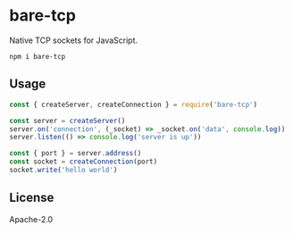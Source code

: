 # bare-tcp

Native TCP sockets for JavaScript.

```
npm i bare-tcp
```

## Usage

``` js
const { createServer, createConnection } = require('bare-tcp')

const server = createServer()
server.on('connection', (_socket) => _socket.on('data', console.log))
server.listen(() => console.log('server is up'))

const { port } = server.address()
const socket = createConnection(port)
socket.write('hello world')
```

## License

Apache-2.0

